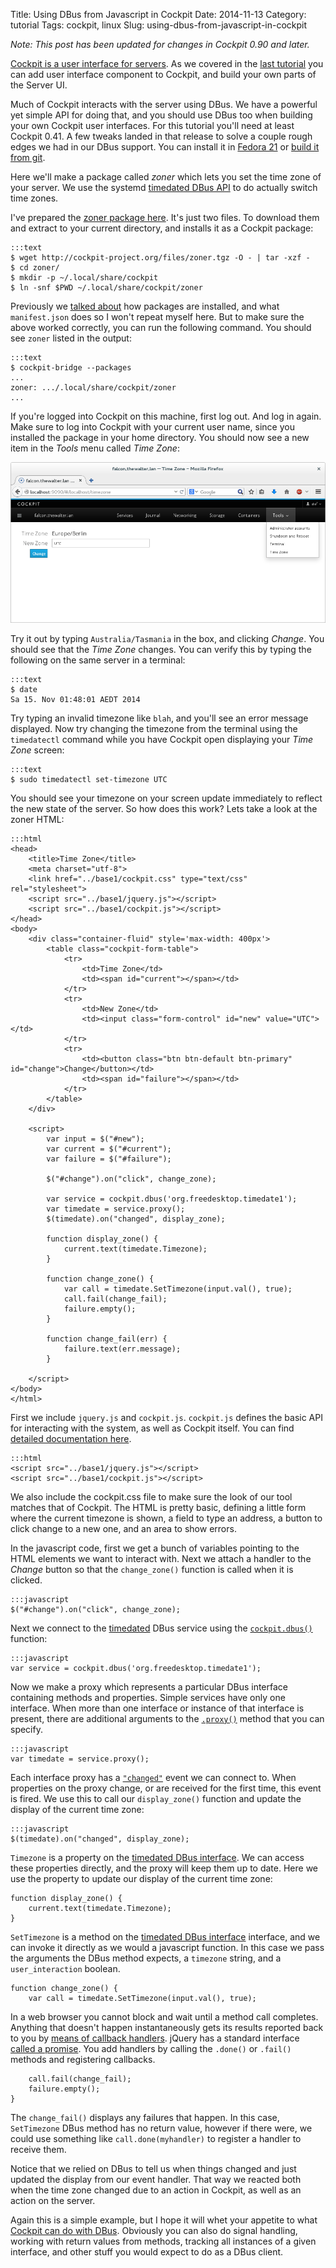 Title: Using DBus from Javascript in Cockpit
Date: 2014-11-13
Category: tutorial
Tags: cockpit, linux
Slug: using-dbus-from-javascript-in-cockpit

*Note: This post has been updated for changes in Cockpit 0.90 and later.*

[Cockpit is a user interface for servers](http://cockpit-project.org). As we covered in the [last tutorial](http://cockpit-project.org/blog/creating-plugins-for-the-cockpit-user-interface.html) you can add user interface component to Cockpit, and build your own parts of the Server UI.

Much of Cockpit interacts with the server using DBus. We have a powerful yet simple API for doing that, and you should use DBus too when building your own Cockpit user interfaces. For this tutorial you'll need at least Cockpit 0.41. A few tweaks landed in that release to solve a couple rough edges we had in our DBus support. You can install it in [Fedora 21](https://lists.fedorahosted.org/pipermail/cockpit-devel/2014-November/000196.html) or [build it from git](https://github.com/cockpit-project/cockpit/blob/master/HACKING.md).

Here we'll make a package called *zoner* which lets you set the time zone of your server. We use the systemd [timedated DBus API](http://www.freedesktop.org/wiki/Software/systemd/timedated/) to do actually switch time zones.

I've prepared the [zoner package here](http://cockpit-project.org/files/zoner.tgz). It's just two files. To download them and extract to your current directory, and installs it as a Cockpit package:

    :::text
    $ wget http://cockpit-project.org/files/zoner.tgz -O - | tar -xzf -
    $ cd zoner/
    $ mkdir -p ~/.local/share/cockpit
    $ ln -snf $PWD ~/.local/share/cockpit/zoner

Previously we [talked about](http://cockpit-project.org/blog/creating-plugins-for-the-cockpit-user-interface.html) how packages are installed, and what `manifest.json` does so I won't repeat myself here. But to make sure the above worked correctly, you can run the following command. You should see `zoner` listed in the output:

    :::text
    $ cockpit-bridge --packages
    ...
    zoner: .../.local/share/cockpit/zoner
    ...

If you're logged into Cockpit on this machine, first log out. And log in again. Make sure to log into Cockpit with your current user name, since you installed the package in your home directory. You should now see a new item in the *Tools* menu called *Time Zone*:

![Pinger tool](images/cockpit-zoner-tool.png)

Try it out by typing `Australia/Tasmania` in the box, and clicking *Change*. You should see that the *Time Zone* changes. You can verify this by typing the following on the same server in a terminal:

    :::text
    $ date
    Sa 15. Nov 01:48:01 AEDT 2014

Try typing an invalid timezone like `blah`, and you'll see an error message displayed. Now try changing the timezone from the terminal using the `timedatectl` command while you have Cockpit open displaying your *Time Zone* screen:

    :::text
    $ sudo timedatectl set-timezone UTC

You should see your timezone on your screen update immediately to reflect the new state of the server. So how does this work? Lets take a look at the zoner HTML:

    :::html
    <head>
        <title>Time Zone</title>
        <meta charset="utf-8">
        <link href="../base1/cockpit.css" type="text/css" rel="stylesheet">
        <script src="../base1/jquery.js"></script>
        <script src="../base1/cockpit.js"></script>
    </head>
    <body>
        <div class="container-fluid" style='max-width: 400px'>
            <table class="cockpit-form-table">
                <tr>
                    <td>Time Zone</td>
                    <td><span id="current"></span></td>
                </tr>
                <tr>
                    <td>New Zone</td>
                    <td><input class="form-control" id="new" value="UTC"></td>
                </tr>
                <tr>
                    <td><button class="btn btn-default btn-primary" id="change">Change</button></td>
                    <td><span id="failure"></span></td>
                </tr>
            </table>
        </div>

        <script>
            var input = $("#new");
            var current = $("#current");
            var failure = $("#failure");

            $("#change").on("click", change_zone);

            var service = cockpit.dbus('org.freedesktop.timedate1');
            var timedate = service.proxy();
            $(timedate).on("changed", display_zone);

            function display_zone() {
                current.text(timedate.Timezone);
            }

            function change_zone() {
                var call = timedate.SetTimezone(input.val(), true);
                call.fail(change_fail);
                failure.empty();
            }

            function change_fail(err) {
                failure.text(err.message);
            }

        </script>
    </body>
    </html>

First we include `jquery.js` and `cockpit.js`. `cockpit.js` defines the basic API for interacting with the system, as well as Cockpit itself. You can find [detailed documentation here](http://files.cockpit-project.org/guide/latest/api-cockpit.html).

    :::html
    <script src="../base1/jquery.js"></script>
    <script src="../base1/cockpit.js"></script>

We also include the cockpit.css file to make sure the look of our tool matches that of Cockpit. The HTML is pretty basic, defining a little form where the current timezone is shown, a field to type an address, a button to click change to a new one, and an area to show errors.

In the javascript code, first we get a bunch of variables pointing to the HTML elements we want to interact with.
Next we attach a handler to the *Change* button so that the `change_zone()` function is called when it is clicked.

    :::javascript
    $("#change").on("click", change_zone);

Next we connect to the [timedated](http://www.freedesktop.org/wiki/Software/systemd/timedated/) DBus service using the [`cockpit.dbus()`](http://files.cockpit-project.org/guide/latest/api-cockpit.html#latest-dbus-dbus) function:

    :::javascript
    var service = cockpit.dbus('org.freedesktop.timedate1');

Now we make a proxy which represents a particular DBus interface containing methods and properties. Simple services have only one interface. When more than one interface or instance of that interface is present, there are additional arguments to the [`.proxy()`](http://files.cockpit-project.org/guide/latest/api-cockpit.html#latest-dbus-proxy) method that you can specify.

    :::javascript
    var timedate = service.proxy();

Each interface proxy has a [`"changed"`](http://files.cockpit-project.org/guide/latest/api-cockpit.html#latest-dbus-proxy-onchanged) event we can connect to. When properties on the proxy change, or are received for the first time, this event is fired. We use this to call our `display_zone()` function and update the display of the current time zone:

    :::javascript
    $(timedate).on("changed", display_zone);

`Timezone` is a property on the [timedated DBus interface](http://www.freedesktop.org/wiki/Software/systemd/timedated/). We can access these properties directly, and the proxy will keep them up to date. Here we use the property to update our display of the current time zone:

    function display_zone() {
        current.text(timedate.Timezone);
    }

`SetTimezone` is a method on the [timedated DBus interface](http://www.freedesktop.org/wiki/Software/systemd/timedated/) interface, and we can invoke it directly as we would a javascript function. In this case we pass the arguments the DBus method expects, a `timezone` string, and a `user_interaction` boolean.

    function change_zone() {
        var call = timedate.SetTimezone(input.val(), true);

In a web browser you cannot block and wait until a method call completes. Anything that doesn't happen instantaneously gets its results reported back to you by [means of callback handlers](http://files.cockpit-project.org/guide/latest/api-cockpit.html#latest-dbus-done). jQuery has a standard interface [called a promise](http://api.jquery.com/deferred.promise/). You add handlers by calling the `.done()` or `.fail()` methods and registering callbacks.

        call.fail(change_fail);
        failure.empty();
    }

The `change_fail()` displays any failures that happen. In this case, `SetTimezone` DBus method has no return value, however if there were, we could use something like `call.done(myhandler)` to register a handler to receive them.

Notice that we relied on DBus to tell us when things changed and just updated the display from our event handler. That way we reacted both when the time zone changed due to an action in Cockpit, as well as an action on the server.

Again this is a simple example, but I hope it will whet your appetite to what [Cockpit can do with DBus](http://files.cockpit-project.org/guide/latest/api-cockpit.html#latest-dbus). Obviously you can also do signal handling, working with return values from methods, tracking all instances of a given interface, and other stuff you would expect to do as a DBus client.
